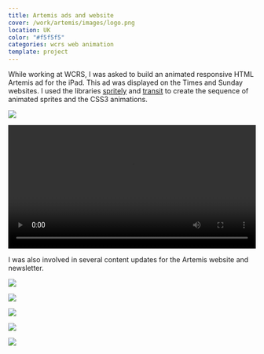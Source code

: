 ```yaml
---
title: Artemis ads and website
cover: /work/artemis/images/logo.png
location: UK
color: "#f5f5f5"
categories: wcrs web animation
template: project
---
```


While working at WCRS, I was asked to build an animated responsive HTML Artemis ad for the iPad. This ad was displayed on the Times and Sunday websites. I used the libraries [spritely](http://spritely.net/) and [transit](http://ricostacruz.com/jquery.transit/) to create the sequence of animated sprites and the CSS3 animations.

![](/work/artemis/images/1.png)

<video width="100%" controls>
    <source src="/work/artemis/images/artemis-profit-hunter.mp4" type="video/mp4" />
</video>

I was also involved in several content updates for the Artemis website and newsletter.

![](/work/artemis/images/wcrs-artemis-storyboard.jpg)

![](/work/artemis/images/wcrs-artemis-storyboard2.jpg)

![](/work/artemis/images/wcrs-artemis.jpg)

![](/work/artemis/images/wcrs-artemis-taxi.jpg)

![](/work/artemis/images/2.jpg)
